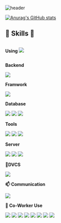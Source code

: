 <!-- 헤더 -->
![header](https://capsule-render.vercel.app/api?type=rounded&color=timeGradient&text=Chaebin's%20%20Git%20👋&animation=twinkling&fontSize=40&fontAlignY=50&fontAlign=50&height=180)
<!-- 깃 상태 -->
[![Anurag's GitHub stats](https://github-readme-stats.vercel.app/api?username=java-bin&show_icons=true&theme=radical)](https://github.com/anuraghazra/github-readme-stats)
<!-- 스킬 -->
## 🔨 Skills 🔨
<div style="display:flex; flex-direction:column; align-items:flex-start;">
    <p><strong>Using <img src="https://img.shields.io/badge/IntelliJ IDEA-000000?style=for-the-badg&logo=intellij-idea&logoColor=white"> </strong></p> <!-- IntelliJ -->
    <p><strong>Backend</strong></p>
    <div>
        <img src="https://img.shields.io/badge/Java-007396?style=for-the-badge&logo=Java&logoColor=white" /> <!-- java -->
    </div>
    <p><strong>Framwork</strong></p>
    <div>
        <img src="https://img.shields.io/badge/Spring Boot-6DB33F?style=for-the-badg&logo=spring-boot&logoColor=white" /> <!-- spring boot -->
    </div>
    <p><strong>Database</strong></p>
    <div>
        <img src="https://img.shields.io/badge/MariaDB-003545?style=for-the-badg&logo=mariaDB&logoColor=white"/> <!-- mariadb -->
        <img src="https://img.shields.io/badge/mysql-4479A1?style=for-the-badge&logo=mysql&logoColor=white" />  <!-- mysql -->
        <img src="https://img.shields.io/badge/oracle-F80000?style=for-the-badge&logo=oracle&logoColor=white" /> <!-- oracle -->
    </div>
    <p><strong>Tools</strong></p>
    <div>
        <img src="https://img.shields.io/badge/Docker-2496ED?style=for-the-badge&logo=Docker&logoColor=white" /> <!-- docekr -->
        <img src="https://img.shields.io/badge/Kubernetes-326CE5?style=for-the-badg&logo=Kubernetes&logoColor=white"> <!-- kubernetes -->
        <img src="https://img.shields.io/badge/Terraform-7B42BC?style=for-the-badge&logo=Terraform&logoColor=white" /> <!-- terraform -->
    </div>
    <p><strong>Server</strong></p>
    <div>
        <img src="https://img.shields.io/badge/linux-FCC624?style=for-the-badge&logo=linux&logoColor=black" /> <!-- linux --> 
        <img src="https://img.shields.io/badge/Ubuntu-E95420?style=for-the-badg&logo=Ubuntu&logoColor=white"/> <!-- ubuntu --> 
        <img src="https://img.shields.io/badge/apache tomcat-F8DC75?style=for-the-badge&logo=apachetomcat&logoColor=black" /> <!-- apache tomcat -->
    </div>
    <p><strong>DVCS</strong></p>
    <div>    
        <img src="https://img.shields.io/badge/Git-F05032?style=for-the-badg&logo=git&logoColor=white" /> <!-- git -->
    </div>
    <p><strong>📫 Communication</strong></p>
    <div>    
        <img src="https://img.shields.io/badge/Figma-F24E1E?style=for-the-badg&logo=figma&logoColor=white" /> <!-- figma -->
    </div>
    <p><strong>👯 Co-Worker Use</strong></p>
    <div>
        <img src="https://img.shields.io/badge/Amazon AWS-232F3E?style=for-the-badge&logo=amazon aws&logoColor=white" /> <!-- aws -->
        <img src="https://img.shields.io/badge/Google Cloud-4285F4?style=for-the-badg&logo=Google Cloud&logoColor=white"/> <!-- gcp -->
        <img src="https://img.shields.io/badge/Go-00ADD8?style=for-the-badg&logo=Go&logoColor=white"/> <!-- go -->
        <img src="https://img.shields.io/badge/html5-E34F26?style=for-the-badg&logo=html5&logoColor=white" /> <!-- html5 -->
        <img src="https://img.shields.io/badge/CSS3-1572B6?style=for-the-badg&logo=css3&logoColor=white"/>  <!-- css -->
        <img src="https://img.shields.io/badge/javascript-F7DF1E?style=for-the-badg&logo=javascript&logoColor=black" /> <!-- js -->
        <img src="https://img.shields.io/badge/TypeScript-3178C6?style=for-the-badg&logo=typescript&logoColor=white" /> <!-- ts -->
        <img src="https://img.shields.io/badge/Vue.js-4FC08D?style=for-the-badg&logo=Vue.js&logoColor=white"/> <!-- vue -->
    </div>   
</div>



